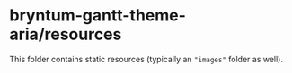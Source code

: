 # bryntum-gantt-theme-aria/resources

This folder contains static resources (typically an `"images"` folder as well).
